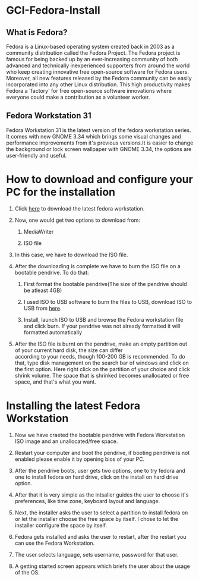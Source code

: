 # GCI-Fedora-Install

## What is Fedora?

Fedora is a Linux-based operating system created back in 2003 as a community distribution called the Fedora Project. 
The Fedora project is famous for being backed up by an ever-increasing community of both advanced and technically
inexperienced supporters from around the world who keep creating innovative free open-source software for Fedora users.
Moreover, all new features released by the Fedora community can be easily incorporated into any other Linux distribution.
This high productivity makes Fedora a 'factory' for free open-source software innovations where everyone could make a 
contribution as a volunteer worker.

## Fedora Workstation 31

Fedora Workstation 31 is the latest version of the fedora workstation series. It comes with new GNOME 3.34 which brings
some visual changes and performance improvements from it's previous versions.It is easier to change the background or 
lock screen wallpaper with GNOME 3.34, the options are user-friendly and useful.

# How to download and configure your PC for the installation
1. Click [here](https://getfedora.org/en/workstation/download/) to download the latest fedora workstation.

2. Now, one would get two options to download from:

    1. MediaWriter
    
    2. ISO file
  
3. In this case, we have to download the ISO file.

4. After the downloading is complete we have to burn the ISO file on a bootable pendrive. To do that:
    
      1. First format the bootable pendrive(The size of the pendrive should be atleast 4GB)
      
      2. I used ISO to USB software to burn the files to USB, download ISO to USB from [here](http://www.softsea.com/download/ISO-to-USB.html).

      3. Install, launch ISO to USB and browse the Fedora workstation file and click burn. If your pendrive was not already 
      formatted it will formatted automatically

5. After the ISO file is burnt on the pendrive, make an empty partition out of your current hard disk, the size can differ  
according to your needs, though 100-200 GB is recommended. To do that, type disk management on the search bar of windows and 
click on the first option. Here right click on the partition of your choice and click shrink volume. The space that is shrinked
becomes unallocated or free space, and that's what you want.

# Installing the latest Fedora Workstation

1. Now we have craeted the bootable pendrive with Fedora Workstation ISO image and an unallocated/free space.

2. Restart your computer and boot the pendrive, if booting pendrive is not enabled please enable it by opening bios of your PC.

3. After the pendrive boots, user gets two options, one to try fedora and one to install fedora on hard drive, click on the 
install on hard drive option.

4. After that it is very simple as the intsaller guides the user to choose it's preferences, like time zone, keyboard layout and
language.

5. Next, the installer asks the user to select a partition to install fedora on or let the installer choose the free space
by itself. I chose to let the installer configure the space by itself.

6. Fedora gets installed and asks the user to restart, after the restart you can use the Fedora Workstation.

7. The user selects language, sets username, password for that user.

8. A getting started screen appears which briefs the user about the usage of the OS.
